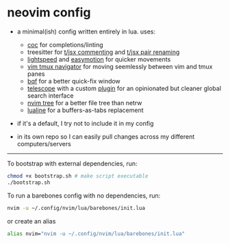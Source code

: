 # neovim config

- a minimal(ish) config written entirely in lua. uses:

  - [coc](https://github.com/neoclide/coc.nvim) for completions/linting
  - treesitter for [t/jsx commenting](https://github.com/JoosepAlviste/nvim-ts-context-commentstring) and [t/jsx pair renaming](https://github.com/windwp/nvim-ts-autotag)
  - [lightspeed](https://github.com/ggandor/lightspeed.nvim) and [easymotion](https://github.com/easymotion/vim-easymotion) for quicker movements
  - [vim tmux navigator](https://github.com/christoomey/vim-tmux-navigator) for moving seemlessly between vim and tmux panes
  - [bqf](https://github.com/kevinhwang91/nvim-bqf) for a better quick-fix window
  - [telescope](https://github.com/nvim-telescope/telescope.nvim) with a custom [plugin](https://github.com/ElanMedoff/neovim-config/blob/master/lua/telescope/_extensions/rg_with_args.lua) for an opinionated but cleaner global search interface
  - [nvim tree](https://github.com/nvim-tree/nvim-tree.lua) for a better file tree than netrw
  - [lualine](https://github.com/nvim-lualine/lualine.nvim) for a buffers-as-tabs replacement

- if it's a default, I try not to include it in my config
- in its own repo so I can easily pull changes across my different computers/servers

---

To bootstrap with external dependencies, run:

```bash
chmod +x bootstrap.sh # make script executable
./bootstrap.sh
```

To run a barebones config with no dependencies, run:

```bash
nvim -u ~/.config/nvim/lua/barebones/init.lua
```

or create an alias

```bash
alias nvim="nvim -u ~/.config/nvim/lua/barebones/init.lua"
```

